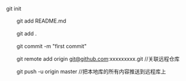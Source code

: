    git init 

　　git add README.md 

　　git add . 

　　git commit -m "first commit" 

　　git remote add origin git@github.com:xxxxxxxxx.git //关联远程仓库

　　git push -u origin master //把本地库的所有内容推送到远程库上
